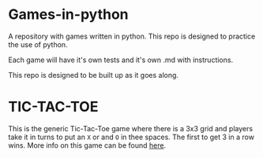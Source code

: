 # Games-in-python
A repository with games written in python. This repo is designed to practice the use of python.

Each game will have it's own tests and it's own .md with instructions.

This repo is designed to be built up as it goes along. 

# TIC-TAC-TOE

This is the generic Tic-Tac-Toe game where there is a 3x3 grid and players take it in turns to put an `X` or and `O` in thee spaces. The first to get 3 in a row wins. More info on this game can be found [here](https://github.com/rhiGriff/games-in-python/blob/main/tic-tac-toe/TIC_TAC_TOE.md).